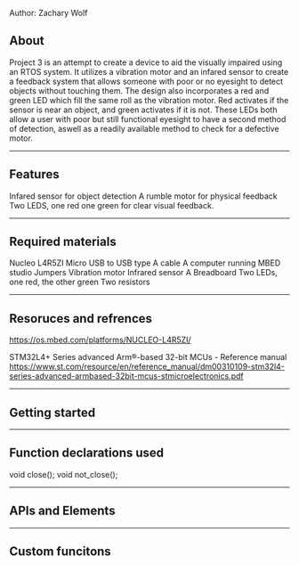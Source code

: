 Author: Zachary Wolf

About
--------------------------------------------------------------------------------------------------
Project 3 is an attempt to create a device to aid the visually impaired using an RTOS system. 
It utilizes a vibration motor and an infared sensor to create a feedback system that allows
someone with poor or no eyesight to detect objects without touching them.
The design also incorporates a red and green LED which fill the same roll as the vibration motor. 
Red activates if the sensor is near an object, and green activates if it is not.
These LEDs both allow a user with poor but still functional eyesight to have a second method of detection, 
aswell as a readily available method to check for a defective motor. 

--------------------
Features
--------------------
Infared sensor for object detection
A rumble motor for physical feedback
Two LEDS, one red one green for clear visual feedback. 

--------------------
Required materials
--------------------

Nucleo L4R5ZI
Micro USB to USB type A cable
A computer running MBED studio
Jumpers
Vibration motor
Infrared sensor
A Breadboard
Two LEDs, one red, the other green
Two resistors

--------------------
Resoruces and refrences
--------------------

https://os.mbed.com/platforms/NUCLEO-L4R5ZI/

STM32L4+ Series advanced Arm®-based 32-bit MCUs - Reference manual
https://www.st.com/resource/en/reference_manual/dm00310109-stm32l4-series-advanced-armbased-32bit-mcus-stmicroelectronics.pdf

--------------------
Getting started
--------------------

--------------------
Function declarations used
-------------------- 
void close();
void not_close();


--------------------
APIs and Elements
--------------------

--------------------
Custom funcitons
--------------------
